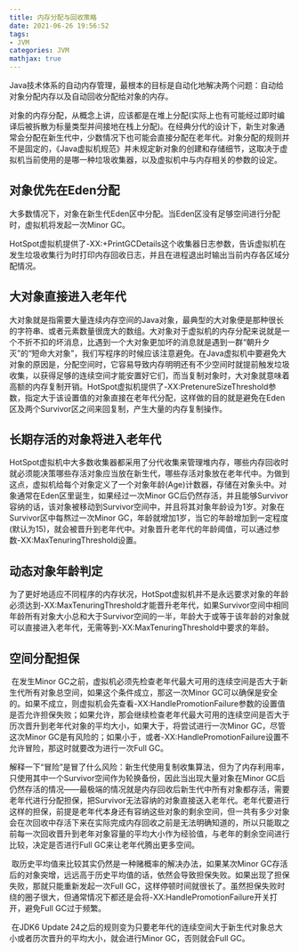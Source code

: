```yaml
---
title: 内存分配与回收策略
date: 2021-06-26 19:56:52
tags:
- JVM
categories: JVM
mathjax: true
---
```


​		Java技术体系的自动内存管理，最根本的目标是自动化地解决两个问题：自动给对象分配内存以及自动回收分配给对象的内存。

​		对象的内存分配，从概念上讲，应该都是在堆上分配(实际上也有可能经过即时编译后被拆散为标量类型并间接地在栈上分配)。在经典分代的设计下，新生对象通常会分配在新生代中，少数情况下也可能会直接分配在老年代。对象分配的规则并不是固定的，《Java虚拟机规范》并未规定新对象的创建和存储细节，这取决于虚拟机当前使用的是哪一种垃圾收集器，以及虚拟机中与内存相关的参数的设定。

 <!-- more --> 

## 对象优先在Eden分配

​		大多数情况下，对象在新生代Eden区中分配。当Eden区没有足够空间进行分配时，虚拟机将发起一次Minor GC。

​		HotSpot虚拟机提供了-XX:+PrintGCDetails这个收集器日志参数，告诉虚拟机在发生垃圾收集行为时打印内存回收日志，并且在进程退出时输出当前内存各区域分配情况。

## 大对象直接进入老年代

​		大对象就是指需要大量连续内存空间的Java对象，最典型的大对象便是那种很长的字符串、或者元素数量很庞大的数组。大对象对于虚拟机的内存分配来说就是一个不折不扣的坏消息，比遇到一个大对象更加坏的消息就是遇到一群“朝升夕灭”的“短命大对象”，我们写程序的时候应该注意避免。在Java虚拟机中要避免大对象的原因是，分配空间时，它容易导致内存明明还有不少空间时就提前触发垃圾收集，以获得足够的连续空间才能安置好它们，而当复制对象时，大对象就意味着高额的内存复制开销。HotSpot虚拟机提供了-XX:PretenureSizeThreshold参数，指定大于该设置值的对象直接在老年代分配，这样做的目的就是避免在Eden区及两个Survivor区之间来回复制，产生大量的内存复制操作。

## 长期存活的对象将进入老年代

​		HotSpot虚拟机中大多数收集器都采用了分代收集来管理堆内存，哪些内存回收时就必须能决策哪些存活对象应当放在新生代，哪些存活对象放在老年代中。为做到这点，虚拟机给每个对象定义了一个对象年龄(Age)计数器，存储在对象头中。对象通常在Eden区里诞生，如果经过一次Minor GC后仍然存活，并且能够Survivor容纳的话，该对象被移动到Survivor空间中，并且将其对象年龄设为1岁。对象在Survivor区中每熬过一次Minor GC，年龄就增加1岁，当它的年龄增加到一定程度(默认为15)，就会被晋升到老年代中。对象晋升老年代的年龄阈值，可以通过参数-XX:MaxTenuringThreshold设置。

## 动态对象年龄判定

​		为了更好地适应不同程序的内存状况，HotSpot虚拟机并不是永远要求对象的年龄必须达到-XX:MaxTenuringThreshold才能晋升老年代，如果Survivor空间中相同年龄所有对象大小总和大于Survivor空间的一半，年龄大于或等于该年龄的对象就可以直接进入老年代，无需等到-XX:MaxTenuringThreshold中要求的年龄。

## 空间分配担保

​		在发生Minor GC之前，虚拟机必须先检查老年代最大可用的连续空间是否大于新生代所有对象总空间，如果这个条件成立，那这一次Minor GC可以确保是安全的。如果不成立，则虚拟机会先查看-XX:HandlePromotionFailure参数的设置值是否允许担保失败；如果允许，那会继续检查老年代最大可用的连续空间是否大于历次晋升到老年代对象的平均大小，如果大于，将尝试进行一次Minor GC，尽管这次Minor GC是有风险的；如果小于，或者-XX:HandlePromotionFailure设置不允许冒险，那这时就要改为进行一次Full GC。

​		解释一下“冒险”是冒了什么风险：新生代使用复制收集算法，但为了内存利用率，只使用其中一个Survivor空间作为轮换备份，因此当出现大量对象在Minor GC后仍然存活的情况——最极端的情况就是内存回收后新生代中所有对象都存活，需要老年代进行分配担保，把Survivor无法容纳的对象直接送入老年代。老年代要进行这样的担保，前提是老年代本身还有容纳这些对象的剩余空间，但一共有多少对象会在次回收中存活下来在实际完成内存回收之前是无法明确知道的，所以只能取之前每一次回收晋升到老年对象容量的平均大小作为经验值，与老年的剩余空间进行比较，决定是否进行Full GC来让老年代腾出更多空间。

​		取历史平均值来比较其实仍然是一种赌概率的解决办法，如果某次Minor GC存活后的对象突增，远远高于历史平均值的话，依然会导致担保失败。如果出现了担保失败，那就只能重新发起一次Full GC，这样停顿时间就很长了。虽然担保失败时绕的圈子很大，但通常情况下都还是会将-XX:HandlePromotionFailure开关打开，避免Full GC过于频繁。

​		在JDK6 Update 24之后的规则变为只要老年代的连续空间大于新生代对象总大小或者历次晋升的平均大小，就会进行Minor GC，否则就会Full GC。
